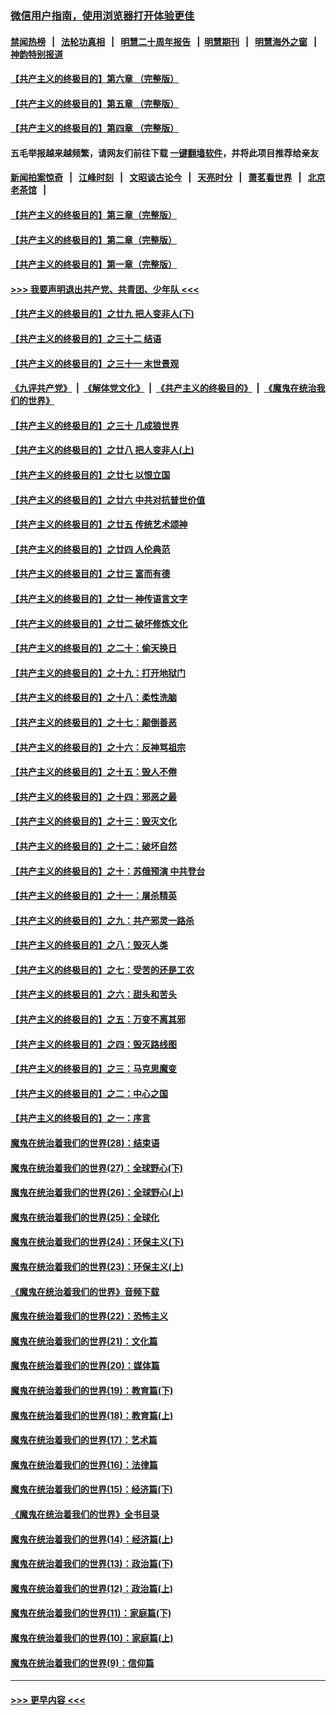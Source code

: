 ### [微信用户指南，使用浏览器打开体验更佳](https://github.com/gfw-breaker/banned-news1/blob/master/indexes/wechat-guide.md?t=0)
#### [禁闻热榜](热点新闻.md?t=0)  &nbsp;&nbsp;|&nbsp;&nbsp; [法轮功真相](https://github.com/gfw-breaker/truth/blob/master/README.md?t=0) &nbsp;&nbsp;|&nbsp;&nbsp; [明慧二十周年报告](https://github.com/gfw-breaker/mh-reports/blob/master/README.md?t=0) &nbsp;&nbsp;|&nbsp;&nbsp;[明慧期刊](https://github.com/gfw-breaker/mh-qikan) &nbsp;&nbsp;|&nbsp;&nbsp; [明慧海外之窗](https://github.com/gfw-breaker/mh-news/blob/master/README.md?t=0) &nbsp;&nbsp;|&nbsp;&nbsp; [神韵特别报道](https://github.com/gfw-breaker/mh-news/blob/master/shenyun.md?t=0)
#### [【共产主义的终极目的】第六章 （完整版）](../pages/nsc422/n11428913.md?t=02130411) 
#### [【共产主义的终极目的】第五章 （完整版）](../pages/nsc422/n11428912.md?t=02130411) 
#### [【共产主义的终极目的】第四章 （完整版）](../pages/nsc422/n11428907.md?t=02130411) 
#### 五毛举报越来越频繁，请网友们前往下载 [一键翻墙软件](https://github.com/gfw-breaker/ssr-accounts)，并将此项目推荐给亲友
#### [新闻拍案惊奇](https://github.com/gfw-breaker/banned-news1/blob/master/pages/link4.md) &nbsp;&nbsp;|&nbsp;&nbsp; [江峰时刻](https://github.com/gfw-breaker/banned-news1/blob/master/pages/link4.md) &nbsp;&nbsp;|&nbsp;&nbsp; [文昭谈古论今](https://github.com/gfw-breaker/banned-news1/blob/master/pages/link4.md) &nbsp;&nbsp;|&nbsp;&nbsp; [天亮时分](https://github.com/gfw-breaker/banned-news1/blob/master/pages/link4.md) &nbsp;&nbsp;|&nbsp;&nbsp; [萧茗看世界](https://github.com/gfw-breaker/banned-news1/blob/master/pages/link4.md) &nbsp;&nbsp;|&nbsp;&nbsp; [北京老茶馆](https://github.com/gfw-breaker/banned-news1/blob/master/pages/link4.md) &nbsp;&nbsp;|&nbsp;&nbsp; 
#### [【共产主义的终极目的】第三章（完整版）](../pages/nsc422/n11428848.md?t=02130411) 
#### [【共产主义的终极目的】第二章（完整版）](../pages/nsc422/n11428831.md?t=02130411) 
#### [【共产主义的终极目的】第一章（完整版）](../pages/nsc422/n11417651.md?t=02130411) 
#### [>>> 我要声明退出共产党、共青团、少年队 <<<](https://github.com/begood0513/goodnews/blob/master/quit/letter.md) 
#### [【共产主义的终极目的】之廿九 把人变非人(下)](../pages/nsc422/n11344140.md?t=02130411) 
#### [【共产主义的终极目的】之三十二 结语](../pages/nsc422/n11360535.md?t=02130411) 
#### [【共产主义的终极目的】之三十一 末世景观](../pages/nsc422/n11351129.md?t=02130411) 
#### [《九评共产党》](https://github.com/begood0513/9ping.md/blob/master/README.md) &nbsp;|&nbsp; [《解体党文化》](../../../../jtdwh.md/blob/master/README.md)  &nbsp;|&nbsp; [《共产主义的终极目的》](../../../../gczydzjmd.md/blob/master/README.md) &nbsp;|&nbsp; [《魔鬼在统治我们的世界》](../../../../mgztzwmdsj.md/blob/master/README.md) 
#### [【共产主义的终极目的】之三十 几成狼世界](../pages/nsc422/n11348280.md?t=02130411) 
#### [【共产主义的终极目的】之廿八 把人变非人(上)](../pages/nsc422/n11340492.md?t=02130411) 
#### [【共产主义的终极目的】之廿七 以恨立国](../pages/nsc422/n11336944.md?t=02130411) 
#### [【共产主义的终极目的】之廿六 中共对抗普世价值](../pages/nsc422/n11324785.md?t=02130411) 
#### [【共产主义的终极目的】之廿五 传统艺术颂神](../pages/nsc422/n11296396.md?t=02130411) 
#### [【共产主义的终极目的】之廿四 人伦典范](../pages/nsc422/n11296397.md?t=02130411) 
#### [【共产主义的终极目的】之廿三 富而有德](../pages/nsc422/n11283598.md?t=02130411) 
#### [【共产主义的终极目的】之廿一 神传语言文字](../pages/nsc422/n11263265.md?t=02130411) 
#### [【共产主义的终极目的】之廿二 破坏修炼文化](../pages/nsc422/n11245728.md?t=02130411) 
#### [【共产主义的终极目的】之二十：偷天换日](../pages/nsc422/n11238846.md?t=02130411) 
#### [【共产主义的终极目的】之十九：打开地狱门](../pages/nsc422/n11206376.md?t=02130411) 
#### [【共产主义的终极目的】之十八：柔性洗脑](../pages/nsc422/n11199994.md?t=02130411) 
#### [【共产主义的终极目的】之十七：颠倒善恶](../pages/nsc422/n11179782.md?t=02130411) 
#### [【共产主义的终极目的】之十六：反神骂祖宗](../pages/nsc422/n11166798.md?t=02130411) 
#### [【共产主义的终极目的】之十五：毁人不倦](../pages/nsc422/n11166792.md?t=02130411) 
#### [【共产主义的终极目的】之十四：邪恶之最](../pages/nsc422/n11150249.md?t=02130411) 
#### [【共产主义的终极目的】之十三：毁灭文化](../pages/nsc422/n11135227.md?t=02130411) 
#### [【共产主义的终极目的】之十二：破坏自然](../pages/nsc422/n11135214.md?t=02130411) 
#### [【共产主义的终极目的】之十：苏俄预演 中共登台](../pages/nsc422/n11118424.md?t=02130411) 
#### [【共产主义的终极目的】之十一：屠杀精英](../pages/nsc422/n11118442.md?t=02130411) 
#### [【共产主义的终极目的】之九：共产邪灵一路杀](../pages/nsc422/n11114139.md?t=02130411) 
#### [【共产主义的终极目的】之八：毁灭人类](../pages/nsc422/n11108503.md?t=02130411) 
#### [【共产主义的终极目的】之七：受苦的还是工农](../pages/nsc422/n11101809.md?t=02130411) 
#### [【共产主义的终极目的】之六：甜头和苦头](../pages/nsc422/n11096971.md?t=02130411) 
#### [【共产主义的终极目的】之五：万变不离其邪](../pages/nsc422/n11091285.md?t=02130411) 
#### [【共产主义的终极目的】之四：毁灭路线图](../pages/nsc422/n11086284.md?t=02130411) 
#### [【共产主义的终极目的】之三：马克思魔变](../pages/nsc422/n11061941.md?t=02130411) 
#### [【共产主义的终极目的】之二：中心之国](../pages/nsc422/n11047728.md?t=02130411) 
#### [【共产主义的终极目的】之一：序言](../pages/nsc422/n11086077.md?t=02130411) 
#### [魔鬼在统治着我们的世界(28)：结束语](../pages/nsc422/n10936246.md?t=02130411) 
#### [魔鬼在统治着我们的世界(27)：全球野心(下)](../pages/nsc422/n10928319.md?t=02130411) 
#### [魔鬼在统治着我们的世界(26)：全球野心(上)](../pages/nsc422/n10900318.md?t=02130411) 
#### [魔鬼在统治着我们的世界(25)：全球化](../pages/nsc422/n10788205.md?t=02130411) 
#### [魔鬼在统治着我们的世界(24)：环保主义(下)](../pages/nsc422/n10695307.md?t=02130411) 
#### [魔鬼在统治着我们的世界(23)：环保主义(上)](../pages/nsc422/n10688613.md?t=02130411) 
#### [《魔鬼在统治着我们的世界》音频下载](../pages/nsc422/n10635553.md?t=02130411) 
#### [魔鬼在统治着我们的世界(22)：恐怖主义](../pages/nsc422/n10614727.md?t=02130411) 
#### [魔鬼在统治着我们的世界(21)：文化篇](../pages/nsc422/n10597706.md?t=02130411) 
#### [魔鬼在统治着我们的世界(20)：媒体篇](../pages/nsc422/n10586579.md?t=02130411) 
#### [魔鬼在统治着我们的世界(19)：教育篇(下)](../pages/nsc422/n10564808.md?t=02130411) 
#### [魔鬼在统治着我们的世界(18)：教育篇(上)](../pages/nsc422/n10526970.md?t=02130411) 
#### [魔鬼在统治着我们的世界(17)：艺术篇](../pages/nsc422/n10499093.md?t=02130411) 
#### [魔鬼在统治着我们的世界(16)：法律篇](../pages/nsc422/n10485969.md?t=02130411) 
#### [魔鬼在统治着我们的世界(15)：经济篇(下)](../pages/nsc422/n10469975.md?t=02130411) 
#### [《魔鬼在统治着我们的世界》全书目录](../pages/nsc422/n10464261.md?t=02130411) 
#### [魔鬼在统治着我们的世界(14)：经济篇(上)](../pages/nsc422/n10457370.md?t=02130411) 
#### [魔鬼在统治着我们的世界(13)：政治篇(下)](../pages/nsc422/n10448270.md?t=02130411) 
#### [魔鬼在统治着我们的世界(12)：政治篇(上)](../pages/nsc422/n10444576.md?t=02130411) 
#### [魔鬼在统治着我们的世界(11)：家庭篇(下)](../pages/nsc422/n10440961.md?t=02130411) 
#### [魔鬼在统治着我们的世界(10)：家庭篇(上)](../pages/nsc422/n10435448.md?t=02130411) 
#### [魔鬼在统治着我们的世界(9)：信仰篇](../pages/nsc422/n10432159.md?t=02130411) 

----
#### [ >>> 更早内容 <<< ](../indexes/nsc422-earlier.md)
